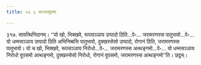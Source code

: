 ```yaml
---
title: ०६ ६ सञ्ञासुत्तम्

---
```


३१७. सावत्थिनिदानम्। ‘‘यो खो, भिक्खवे, रूपसञ्ञाय उप्पादो ठिति…पे॰… जरामरणस्स पातुभावो…पे॰… यो धम्मसञ्ञाय उप्पादो ठिति अभिनिब्बत्ति पातुभावो, दुक्खस्सेसो उप्पादो, रोगानं ठिति, जरामरणस्स पातुभावो। यो च खो, भिक्खवे, रूपसञ्ञाय निरोधो…पे॰… जरामरणस्स अत्थङ्गमो…पे॰… यो धम्मसञ्ञाय निरोधो वूपसमो अत्थङ्गमो, दुक्खस्सेसो निरोधो, रोगानं वूपसमो, जरामरणस्स अत्थङ्गमो’’ति। छट्ठम्।  

